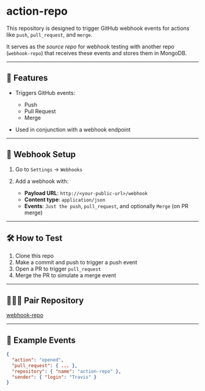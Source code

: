 # action-repo

This repository is designed to trigger GitHub webhook events for actions like `push`, `pull_request`, and `merge`.

It serves as the *source repo* for webhook testing with another repo (`webhook-repo`) that receives these events and stores them in MongoDB.

---

## 📌 Features

* Triggers GitHub events:

  * Push
  * Pull Request
  * Merge
* Used in conjunction with a webhook endpoint

---

## 🔗 Webhook Setup

1. Go to `Settings` → `Webhooks`
2. Add a webhook with:

   * **Payload URL**: `http://<your-public-url>/webhook`
   * **Content type**: `application/json`
   * **Events**: `Just the push`, `pull_request`, and optionally `Merge` (on PR merge)

---

## 🛠️ How to Test

1. Clone this repo
2. Make a commit and push to trigger a push event
3. Open a PR to trigger `pull_request`
4. Merge the PR to simulate a merge event

---

## 🧑‍🤝‍🧑 Pair Repository

[webhook-repo](https://github.com/your-username/webhook-repo)

---

## 📁 Example Events

```json
{
  "action": "opened",
  "pull_request": { ... },
  "repository": { "name": "action-repo" },
  "sender": { "login": "Travis" }
}
```
